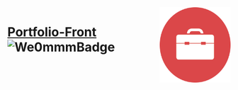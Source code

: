 <img src="./favicon.ico" align="right" width="160px" height="170px"/>

# [Portfolio-Front](https://fierce-peak-13437.herokuapp.com/) ![We0mmmBadge](https://img.shields.io/badge/-We0mmm-blue?logo=visual-studio-code)

